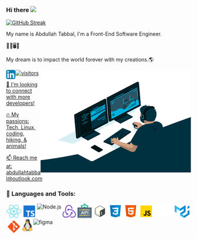 ### Hi there <img src="https://media.giphy.com/media/hvRJCLFzcasrR4ia7z/giphy.gif" width="20px">

[![GitHub Streak](https://streak-stats.demolab.com/?user=DenverCoder1)](https://git.io/streak-stats)


My name is Abdullah Tabbal, I'm a  Front-End Software Engineer.

👨‍💻🖥️🔧 

My dream is to impact the world forever with my creations.🌎 

<img align="right" alt="GIF" src="./code.gif" width="410" height="280" />

<a href="https://www.linkedin.com/in/abdullahtabbal/" target="_blank">
  <img src="./LinkedIn.png" align="left" alt="Abdullah's LinkedIn" width="25px">

![visitors](https://page-views.glitch.me/badge?page_id=AbdullahPS.visitor-badge)

🤝 I'm looking to connect with more developers!

🔥 My passions: Tech, Linux, coding, hiking, & animals!

📫 Reach me at: abdullahtabbal@outlook.com

 
### 🔨 Languages and Tools:   


<img align="left" alt="React" height ="42px" src="./react.svg">
<img align="left" alt="TypeScript" height ="42px" src="./typescript.svg">
<img align="left" alt="Node.js" height ="42px" src="https://raw.githubusercontent.com/rahul-jha98/github_readme_icons/main/language_and_tools/square/node/node.svg">
<img align="left" alt="Redux" height ="42px" src="./redux.svg">
<img align="left" alt="REST APIs" height ="42px" src="./api.svg">
<img align="left" alt="Bash" height ="42px" src="./bash.svg">
<img align="left" alt="CSS3" height ="42px" src="./css.svg">
<img align="left" alt="HTML5" height ="42px" src="./html.svg">
<img align="left" alt="JavaScript" height ="42px"  src="./javascript.svg">
<img align="left" src="./nextjs.png" alt="Next.js" height='34px'/>
<img align="left" alt="Material UI" height ="42px" src="./materialui.svg">
<img align="left" src="./git.svg" alt="git" height='42px'/>
<img align="left" src="./linux.svg" alt="Linux" height='36px'/>
<img align="left" src="https://raw.githubusercontent.com/rahul-jha98/github_readme_icons/main/language_and_tools/square/figma/figma.svg" alt="figma" height='42px' align="left"/> 


<br>
<br>
<br>
<br>
<br>
<br>
<br>
<br>
<br>







